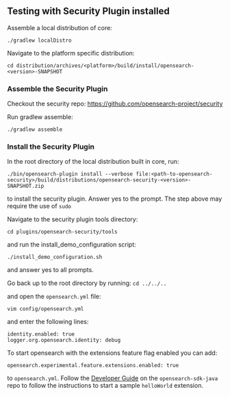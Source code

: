 ## Testing with Security Plugin installed

Assemble a local distribution of core:

```
./gradlew localDistro
```

Navigate to the platform specific distribution:

```
cd distribution/archives/<platform>/build/install/opensearch-<version>-SNAPSHOT
```

### Assemble the Security Plugin

Checkout the security repo: https://github.com/opensearch-project/security

Run gradlew assemble:

```
./gradlew assemble
```

### Install the Security Plugin

In the root directory of the local distribution built in core, run:

```
./bin/opensearch-plugin install --verbose file:<path-to-opensearch-security>/build/distributions/opensearch-security-<version>-SNAPSHOT.zip
```

to install the security plugin. Answer yes to the prompt. The step above may require the use of `sudo`

Navigate to the security plugin tools directory:

```
cd plugins/opensearch-security/tools
```

and run the install_demo_configuration script:

```
./install_demo_configuration.sh
```

and answer yes to all prompts.

Go back up to the root directory by running: `cd ../../..`

and open the `opensearch.yml` file:

```
vim config/opensearch.yml
```

and enter the following lines:

```
identity.enabled: true
logger.org.opensearch.identity: debug
```

To start opensearch with the extensions feature flag enabled you can add:

```
opensearch.experimental.feature.extensions.enabled: true
```

to `opensearch.yml`. Follow the [Developer Guide](https://github.com/opensearch-project/opensearch-sdk-java/blob/main/DEVELOPER_GUIDE.md) on the `opensearch-sdk-java` repo to follow the instructions to start a sample `helloWorld` extension.
